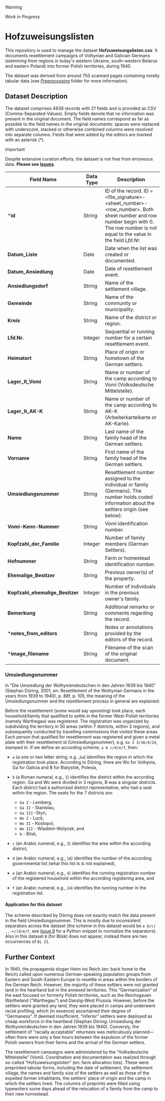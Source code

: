 > [!WARNING] 
> _Work in Progress_

# Hofzuweisungslisten

This repository is used to manage the dataset __Hofzuweisungslisten.csv__. It documents resettlement campaigns of Volhynian and Galician Germans (stemming from regions in today's western Ukraine, south-western Belarus and eastern Poland) into former Polish territories, during 1940.

The dataset was derived from around 750 scanned pages containing mostly tabular data (see *[Preprocessing](/Preprocessing/)* folder for more information).

## Dataset Description

The dataset comprises 4838 records with 21 fields and is provided as CSV (Comma-Separated-Values). Empty fields denote that no information was present in the original document. The field names correspond as far as possible to the field names in the original documents: spaces were replaced with underscore, stacked or otherwise combined columns were resolved into separate columns. Fields that were added by the editors are marked with an asterisk (*).

> [!IMPORTANT]
> Despite extensive curation efforts, the dataset is not free from erroneous data. **Please see [Issues](/../../issues/)**.

| Field Name                | Data Type | Description |
|---------------------------|-----------|-------------|
| ***id**                    | String    | ID of the record. ID = <file_signature>-<sheet_number>-<row_number>. Both sheet number and row number begin with 0. The row number is not equal to the value in the field _Lfd.Nr._
| **Datum_Liste**           | Date      | Date when the list was created or documented. |
| **Datum_Ansiedlung**      | Date      | Date of resettlement event. |
| **Ansiedlungsdorf**       | String    | Name of the settlement village. |
| **Gemeinde**              | String    | Name of the community or municipality. |
| **Kreis**                 | String    | Name of the district or region. |
| **Lfd.Nr.**               | Integer   | Sequential or running number for a certain resettlement event. |
| **Heimatort**             | String    | Place of origin or hometown of the German settlers. |
| **Lager_lt_Vomi**         | String    | Name or number of the camp according to Vomi (Volksdeutsche Mittelstelle). |
| **Lager_lt_AK-K**         | String    | Name or number of the camp according to AK-K (Arbeiterkarteikarte or AK-Karte). |
| **Name**                  | String    | Last name of the family head of the German settlers. |
| **Vorname**               | String    | First name of the family head of the German settlers. |
| **Umsiedlungsnummer**     | String    | Resettlement number assigned to the individual or family (Germans). The number holds coded information about the settlers origin (see  below). |
| **Vomi-Kenn-Nummer**      | String    | Vomi identification number. |
| **Kopfzahl_der_Familie**  | Integer   | Number of family members (German Settlers). |
| **Hofnummer**             | String    | Farm or homestead identification number. |
| **Ehemalige_Besitzer**    | String    | Previous owner(s) of the property. |
| **Kopfzahl_ehemalige_Besitzer** | Integer | Number of individuals in the previous owner's family. |
| **Bemerkung**             | String    | Additional remarks or comments regarding the record. |
| ***notes_from_editors**    | String    | Notes or annotations provided by the editors of the record. |
| ***image_filename**    | String    | Filename of the scan of the original document. |

### Umsiedlungsnummer

In "Die Umsiedlung der Wolhyniendeutschen in den Jahren 1939 bis 1940" (Stephan Döring, 2001, en: Resettlement of the Wolhynian Germans in the years from 1939 to 1940), p. 88f, p. 105, the meaning of the Umsiedlungsnummer and the resettlement process in general are explained: 

Before the resettlement (some would say uprooting) took place, each household/family that qualified to settle in the former West-Polish territories (namely Warthegau) was registered. The registration was organized by subdividing the territory in 50 areas (within 7 districts, within 3 regions), and subsequently conducted by travelling commissions that visited these areas. Each person that qualified for resettlement was registered and given a metal plate with their resettlement id (Umsiedlungsnummer), e.g. `Ga I 3/16/4/24`, stamped in. If we define an according scheme, `a b c/d/e/f`, then:

- `a` (a one or two letter string, e.g. ,`Ga`) identifies the region in which the registration took place. According to Döring, there are Wo for Volhynia, Ga for Galicia and B for Bialystok, Polesia,
- `b` (a Roman numeral, e.g., `I`) identifies the district within the according region. Ga and Wo were divided in 3 regions, B was a singular districts. Each district had a authorized district representative, who had a seat within the region. The seats for the 7 districts are: 
    
    - `Ga I` - Lemberg, 
    - `Ga II` - Stanislau, 
    - `Ga III` -Styri, 
    - `Wo I` - Luck, 
    - `Wo II` - Kostopol, 
    - `Wo III` - Wladimir-Wolynsk, and 
    - `b` - Bilsk, 
- `c` (an Arabic numeral, e.g., `3`) identifies the area within the according district,
- `d` (an Arabic numeral, e.g., `16`) identifies the number of the according governmental list (what this list is is not explained),
- `e` (an Arabic numeral, e.g., `4`) identifies the running registration number of the registered household within the according registering area, and
- `f` (an Arabic numeral, e.g., `24`) identifies the running number in the registration list.

#### Application for this dataset

The scheme described by Döring does not exactly match the data present in the field Umsiedlungsnummer. This is mostly due to inconsistent separators across the dataset (the scheme in this dataset would be `a b/c( ,.-=/)d/e/f`, see [Issue 9](/../../issues/9) for a Python snippet to normalize the separators). Also in this dataset `B` (for Blisk) does not appear, instead there are two occurrences of `Bi II`. 


## Further Context

In 1940, the propaganda slogan Heim ins Reich (en: back home to the Reich) called upon numerous German-speaking population groups from Eastern and South-Eastern Europe to resettle in areas within the borders of the German Reich. However, the majority of these settlers were not granted land in the heartland but in the annexed territories. This “Germanization” of the east focused on formerly Polish territories, such as the Reichsgauen Wartheland (“Warthegau”) and Danzig-West Prussia. However, before the settlers were granted any land, they were placed in camps and  underwent   racial profiling, which (in essence) ascertained their degree of “Germaness”. If deemed insufficient, “inferior” settlers were deployed as cheap workforce in the heartland (Stephan Döring: Umsiedlung der Wolhyniendeutschen in den Jahren 1939 bis 1940). Conversly, the settlement of “racially acceptable” returnees was meticulously planned—often there were only a few hours between the expulsion of the former Polsih owners from their farms and the arrival of the German settlers. 

The resettlement campaigns were administered by the “Volksdeutsche Mittelstelle” (Vomi). Coordination and documentation was realized through so-called “Hofzuweisungslisten” (en: farm allocation lists). These were preprinted tabular forms, including the date of settlement, the settlement village, the names and family size of the settlers as well as those of the expelled former inhabitants, the settlers' place of origin and the camp in which the settlers lived. The columns of preprints were filled using typewriters some days ahead of the relocation of a family from the camp to their new homestead.


<!-- The poster presents a semi-automated workflow for creating a high-quality digital dataset from scans of such farm allocation lists. It focuses on recognizing the texts and the table structure using optical character recognition (OCR) methods and geocoding (assigning coordinates) the toponyms contained in the documents. Due to its exceptional performance with tables and typewriting, Amazon Textract was choosen for the initial OCR analysis. Subsequent analysis was instrumented with tools of the open source OCR suite OCR-D. To establish interoperability of the Textract output with OCR-D, a new OCR-D module which converts Amazon Textract outputs into the open PRImA-Page-XML format was developed (https://github.com/slub/textract2page). High accuracy geocoding was achieved by deriving a specialized gazetteer for the period and regions.
The resulting  dataset was derived from approximately 750 scans, which mostly cover the resettlement campaigns of Volhynian and Galician Germans (stemming from regions in today's western Ukraine, south-western Belarus and eastern Poland). The dataset resolves to nearly 5000 entries, where each entry documents the settlement of a family and the expulsion of another. With a conservative estimate of a mean family size of five people, this would correspond to the documentation of 25,000 resettlements and just as many expulsions. The dataset is made available open and according to the FAIR principles (https://doi.org/10.5281/zenodo.10665221). It is provided in the tabular CSV file format and accompanied by a describing CSVW metadata file. This enables easy re-usability  of the data by common spreadsheet software, but also allows the conversion of the dataset into Linked Data formats for more advanced analysis.

The central element of the poster is a multimodal exploration and presentation of the dataset on a map. -->